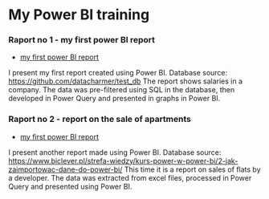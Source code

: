 # My Power BI training

### Raport no 1 - my first power BI report

* [my first power BI report](https://drive.google.com/file/d/1I7d-ujXMYfU0fnv8lx43YrdTAZb3Z9J8/view?usp=sharing)

I present my first report created using Power BI.
Database source: https://github.com/datacharmer/test_db
The report shows salaries in a company.
The data was pre-filtered using SQL in the database, then developed in Power Query and presented in graphs in Power BI.


### Raport no 2 - report on the sale of apartments

* [my first power BI report](raport_on_the_sale_of_apartments1.pbix)

I present another report made using Power BI.
Database source: https://www.biclever.pl/strefa-wiedzy/kurs-power-w-power-bi/2-jak-zaimportowac-dane-do-power-bi/
This time it is a report on sales of flats by a developer.
The data was extracted from excel files, processed in Power Query and presented using Power BI.


